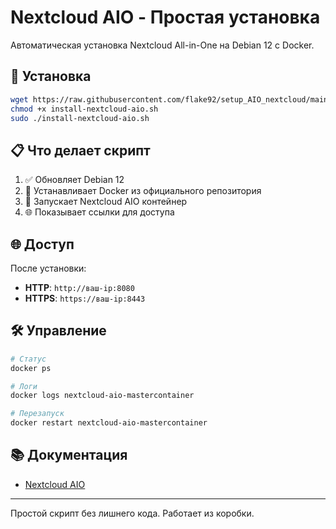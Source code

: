 # Nextcloud AIO - Простая установка

Автоматическая установка Nextcloud All-in-One на Debian 12 с Docker.

## 🚀 Установка

```bash
wget https://raw.githubusercontent.com/flake92/setup_AIO_nextcloud/main/install-nextcloud-aio.sh
chmod +x install-nextcloud-aio.sh
sudo ./install-nextcloud-aio.sh
```

## 📋 Что делает скрипт

1. ✅ Обновляет Debian 12
2. 🐳 Устанавливает Docker из официального репозитория
3. 🚀 Запускает Nextcloud AIO контейнер
4. 🌐 Показывает ссылки для доступа

## 🌐 Доступ

После установки:
- **HTTP**: `http://ваш-ip:8080`
- **HTTPS**: `https://ваш-ip:8443`

## 🛠️ Управление

```bash
# Статус
docker ps

# Логи
docker logs nextcloud-aio-mastercontainer

# Перезапуск
docker restart nextcloud-aio-mastercontainer
```

## 📚 Документация

- [Nextcloud AIO](https://github.com/nextcloud/all-in-one)

---

Простой скрипт без лишнего кода. Работает из коробки.
